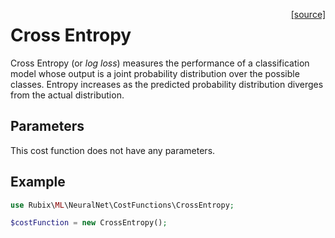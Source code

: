 <span style="float:right;"><a href="https://github.com/RubixML/RubixML/blob/master/src/NeuralNet/CostFunctions/CrossEntropy.php">[source]</a></span>

# Cross Entropy
Cross Entropy (or *log loss*) measures the performance of a classification model whose output is a joint probability distribution over the possible classes. Entropy increases as the predicted probability distribution diverges from the actual distribution.

## Parameters
This cost function does not have any parameters.

## Example
```php
use Rubix\ML\NeuralNet\CostFunctions\CrossEntropy;

$costFunction = new CrossEntropy();
```